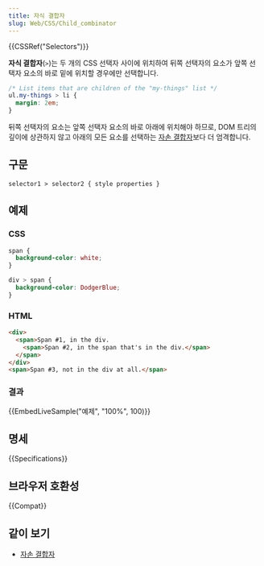 ```yaml
---
title: 자식 결합자
slug: Web/CSS/Child_combinator
---
```


{{CSSRef("Selectors")}}

**자식 결합자**(`>`)는 두 개의 CSS 선택자 사이에 위치하여 뒤쪽 선택자의 요소가 앞쪽 선택자 요소의 바로 밑에 위치할 경우에만 선택합니다.

```css
/* List items that are children of the "my-things" list */
ul.my-things > li {
  margin: 2em;
}
```

뒤쪽 선택자의 요소는 앞쪽 선택자 요소의 바로 아래에 위치해야 하므로, DOM 트리의 깊이에 상관하지 않고 아래의 모든 요소를 선택하는 [자손 결합자](/ko/docs/Web/CSS/Descendant_combinator)보다 더 엄격합니다.

## 구문

```
selector1 > selector2 { style properties }
```

## 예제

### CSS

```css
span {
  background-color: white;
}

div > span {
  background-color: DodgerBlue;
}
```

### HTML

```html
<div>
  <span>Span #1, in the div.
    <span>Span #2, in the span that's in the div.</span>
  </span>
</div>
<span>Span #3, not in the div at all.</span>
```

### 결과

{{EmbedLiveSample("예제", "100%", 100)}}

## 명세

{{Specifications}}

## 브라우저 호환성

{{Compat}}

## 같이 보기

- [자손 결합자](/ko/docs/Web/CSS/Descendant_combinator)
